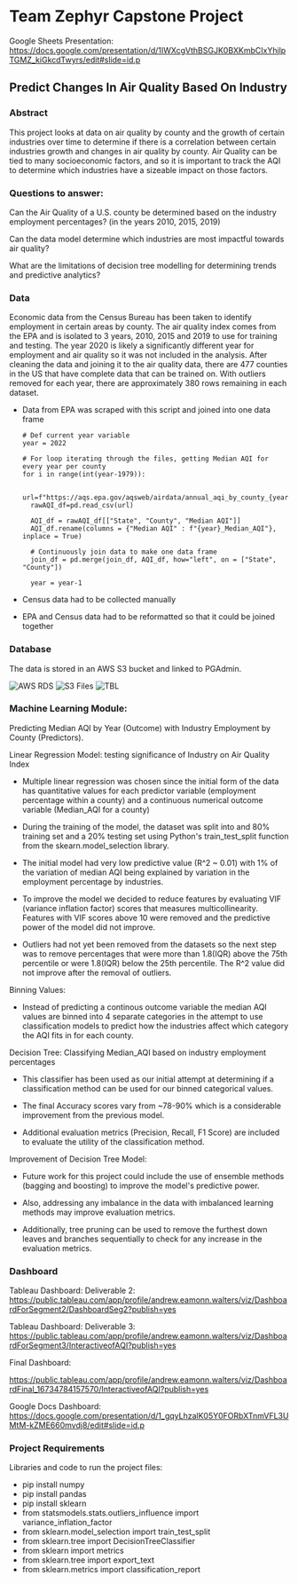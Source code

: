 # Team Zephyr Capstone Project

Google Sheets Presentation:
https://docs.google.com/presentation/d/1IWXcgVthBSGJK0BXKmbCIxYhjlpTGMZ_kiGkcdTwyrs/edit#slide=id.p




## Predict Changes In Air Quality Based On Industry

### Abstract

This project looks at data on air quality by county and the growth of certain industries over time to determine if there is a correlation between certain industries growth and changes in air quality by county. Air Quality can be tied to many socioeconomic factors, and so it is important to track the AQI to determine which industries have a sizeable impact on those factors. 

### Questions to answer:

Can the Air Quality of a U.S. county be determined based on the industry employment percentages? (in the years 2010, 2015, 2019)

Can the data model determine which industries are most impactful towards air quality?

What are the limitations of decision tree modelling for determining trends and predictive analytics?

### Data

Economic data from the Census Bureau has been taken to identify employment in certain areas by county. The air quality index comes from the EPA and is isolated to 3 years, 2010, 2015 and 2019 to use for training and testing. The year 2020 is likely a significantly different year for employment and air quality so it was not included in the analysis. After cleaning the data and joining it to the air quality data, there are 477 counties in the US that have complete data that can be trained on. With outliers removed for each year, there are approximately 380 rows remaining in each dataset.

- Data from EPA was scraped with this script and joined into one data frame

      # Def current year variable
      year = 2022

      # For loop iterating through the files, getting Median AQI for every year per county
      for i in range(int(year-1979)):

        url=f"https://aqs.epa.gov/aqsweb/airdata/annual_aqi_by_county_{year}.zip"
        rawAQI_df=pd.read_csv(url)

        AQI_df = rawAQI_df[["State", "County", "Median AQI"]]
        AQI_df.rename(columns = {"Median AQI" : f"{year}_Median_AQI"}, inplace = True)

        # Continuously join data to make one data frame
        join_df = pd.merge(join_df, AQI_df, how="left", on = ["State", "County"])

        year = year-1
        
- Census data had to be collected manually

- EPA and Census data had to be reformatted so that it could be joined together

### Database

The data is stored in an AWS S3 bucket and linked to PGAdmin.

<img   src="https://github.com/qaz957/Team_Zephyr/blob/main/Images/DB_Details_AWS.JPG"  alt="AWS RDS"  title="AWS RDS" style="display: inline-block; margin: 0 auto; max-width: 300px">

<img   src="https://github.com/qaz957/Team_Zephyr/blob/main/Images/S3_Files.JPG"  alt="S3 Files"  title="S3 Files" style="display: inline-block; margin: 0 auto; max-width: 300px">

<img   src="https://github.com/qaz957/Team_Zephyr/blob/main/Images/Tbl_Logins.JPG"  alt="TBL"  title="TBL" style="display: inline-block; margin: 0 auto; max-width: 300px">

### Machine Learning Module: 
 
Predicting Median AQI by Year (Outcome) with Industry Employment by County (Predictors). 
 
Linear Regression Model: testing significance of Industry on Air Quality Index 

- Multiple linear regression was chosen since the initial form of the data has quantitative values for each predictor variable (employment percentage within a county) and a continuous numerical outcome variable (Median_AQI for a county)

- During the training of the model, the dataset was split into and 80% training set and a 20% testing set using Python's train_test_split function from the skearn.model_selection library.

- The initial model had very low predictive value (R^2 ~ 0.01) with 1% of the variation of median AQI being explained by variation in the employment percentage by industries.

- To improve the model we decided to reduce features by evaluating VIF (variance inflation factor) scores that measures multicollinearity. Features with VIF scores above 10 were removed and the predictive power of the model did not improve. 

- Outliers had not yet been removed from the datasets so the next step was to remove percentages that were more than 1.8(IQR) above the 75th percentile or were 1.8(IQR) below the 25th percentile. The R^2 value did not improve after the removal of outliers.

Binning Values:

- Instead of predicting a continous outcome variable the median AQI values are binned into 4 separate categories in the attempt to use classification models to predict how the industries affect which category the AQI fits in for each county.

Decision Tree: Classifying Median_AQI based on industry employment percentages

- This classifier has been used as our initial attempt at determining if a classification method can be used for our binned categorical values. 

- The final Accuracy scores vary from ~78-90% which is a considerable improvement from the previous model.

- Additional evaluation metrics (Precision, Recall, F1 Score) are included to evaluate the utility of the classification method. 

Improvement of Decision Tree Model:

- Future work for this project could include the use of ensemble methods (bagging and boosting) to improve the model's predictive power.

- Also, addressing any imbalance in the data with imbalanced learning methods may improve evaluation metrics.

- Additionally, tree pruning can be used to remove the furthest down leaves and branches sequentially to check for any increase in the evaluation metrics.

### Dashboard


Tableau Dashboard:
Deliverable 2:
https://public.tableau.com/app/profile/andrew.eamonn.walters/viz/DashboardForSegment2/DashboardSeg2?publish=yes

Tableau Dashboard:
Deliverable 3:
https://public.tableau.com/app/profile/andrew.eamonn.walters/viz/DashboardForSegment3/InteractiveofAQI?publish=yes

Final Dashboard:

https://public.tableau.com/app/profile/andrew.eamonn.walters/viz/DashboardFinal_16734784157570/InteractiveofAQI?publish=yes

Google Docs Dashboard: 
https://docs.google.com/presentation/d/1_gqyLhzalK05Y0FORbXTnmVFL3UMtM-kZME660mvdj8/edit#slide=id.p


### Project Requirements
Libraries and code to run the project files:
- pip install numpy
- pip install pandas
- pip install sklearn
- from statsmodels.stats.outliers_influence import variance_inflation_factor
- from sklearn.model_selection import train_test_split
- from sklearn.tree import DecisionTreeClassifier
- from sklearn import metrics
- from sklearn.tree import export_text
- from sklearn.metrics import classification_report
